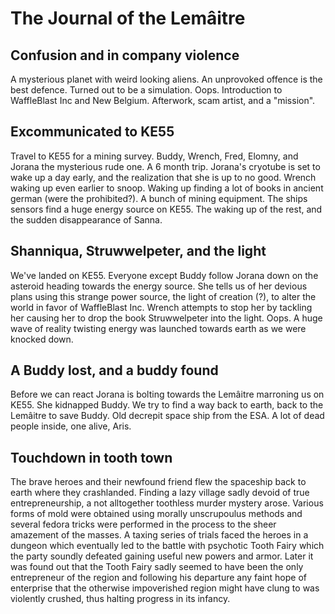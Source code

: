 <!-- TITLE: The Story So Far -->
<!-- SUBTITLE: A quick summary of the story so far -->

# The Journal of the Lemâitre
## Confusion and in company violence
A mysterious planet with weird looking aliens. An unprovoked offence is the best defence. Turned out to be a simulation. Oops. Introduction to WaffleBlast Inc and New Belgium. Afterwork, scam artist, and a "mission".
## Excommunicated to KE55
Travel to KE55 for a mining survey. Buddy, Wrench, Fred, Elomny, and Jorana the mysterious rude one. A 6 month trip. Jorana's cryotube is set to wake up a day early, and the realization that she is up to no good. Wrench waking up even earlier to snoop. Waking up finding a lot of books in ancient german (were the prohibited?). A bunch of mining equipment. The ships sensors find a huge energy source on KE55. The waking up of the rest, and the sudden disappearance of Sanna.
## Shanniqua, Struwwelpeter, and the light
We've landed on KE55. Everyone except Buddy follow Jorana down on the asteroid heading towards the energy source. She tells us of her devious plans using this strange power source, the light of creation (?), to alter the world in favor of WaffleBlast Inc. Wrench attempts to stop her by tackling her causing her to drop the book Struwwelpeter into the light. Oops. A huge wave of reality twisting energy was launched towards earth as we were knocked down.
## A Buddy lost, and a buddy found
Before we can react Jorana is bolting towards the Lemâitre marroning us on KE55. She kidnapped Buddy. We try to find a way back to earth, back to the Lemâitre to save Buddy. Old decrepit space ship from the ESA. A lot of dead people inside, one alive, Aris.
## Touchdown in tooth town
The brave heroes and their newfound friend flew the spaceship back to earth where they crashlanded. Finding a lazy village sadly devoid of true entrepreneurship, a not alltogether toothless murder mystery arose. Various forms of mold were obtained using morally unscrupoulus methods and several fedora tricks were performed in the process to the sheer amazement of the masses. A taxing series of trials faced the heroes in a dungeon which eventually led to the battle with psychotic Tooth Fairy which the party soundly defeated gaining useful new powers and armor. Later it was found out that the Tooth Fairy sadly seemed to have been the only entrepreneur of the region and following his departure any faint hope of enterprise that the otherwise impoverished region might have clung to was violently crushed, thus halting progress in its infancy. 
